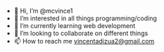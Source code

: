 - 👋 Hi, I’m @mcvince1
- 👀 I’m interested in all things programming/coding
- 🌱 I’m currently learning web development
- 💞️ I’m looking to collaborate on different things
- 📫 How to reach me vincentadizua2@gmail.com

<!---
mcvince1/mcvince1 is a ✨ special ✨ repository because its `README.md` (this file) appears on your GitHub profile.
You can click the Preview link to take a look at your changes.
--->
